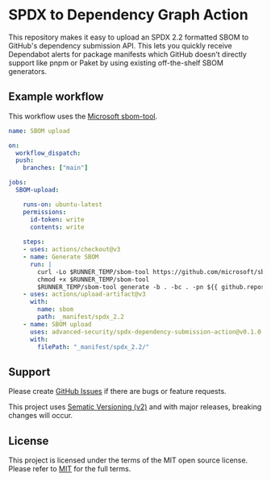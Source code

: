 # SPDX to Dependency Graph Action

This repository makes it easy to upload an SPDX 2.2 formatted SBOM to GitHub's dependency submission API.
This lets you quickly receive Dependabot alerts for package manifests which GitHub doesn't directly support like pnpm or Paket by using existing off-the-shelf SBOM generators.

## Example workflow

This workflow uses the [Microsoft sbom-tool](https://github.com/microsoft/sbom-tool).

```yaml
name: SBOM upload

on: 
  workflow_dispatch:
  push: 
    branches: ["main"]

jobs:
  SBOM-upload:

    runs-on: ubuntu-latest
    permissions: 
      id-token: write
      contents: write
      
    steps:
    - uses: actions/checkout@v3
    - name: Generate SBOM
      run: | 
        curl -Lo $RUNNER_TEMP/sbom-tool https://github.com/microsoft/sbom-tool/releases/latest/download/sbom-tool-linux-x64
        chmod +x $RUNNER_TEMP/sbom-tool
        $RUNNER_TEMP/sbom-tool generate -b . -bc . -pn ${{ github.repository }} -pv 1.0.0 -ps OwnerName -nsb https://sbom.mycompany.com -V Verbose
    - uses: actions/upload-artifact@v3
      with:
        name: sbom
        path: _manifest/spdx_2.2
    - name: SBOM upload 
      uses: advanced-security/spdx-dependency-submission-action@v0.1.0
      with:
        filePath: "_manifest/spdx_2.2/"
```

## Support

Please create [GitHub Issues][github-issues] if there are bugs or feature requests.

This project uses [Sematic Versioning (v2)](https://semver.org/) and with major releases, breaking changes will occur.

## License

This project is licensed under the terms of the MIT open source license.
Please refer to [MIT][license] for the full terms.

<!-- Resources -->

[license]: ./LICENSE
[github-issues]: https://github.com/advanced-security/spdx-dependency-submission-action/issues
